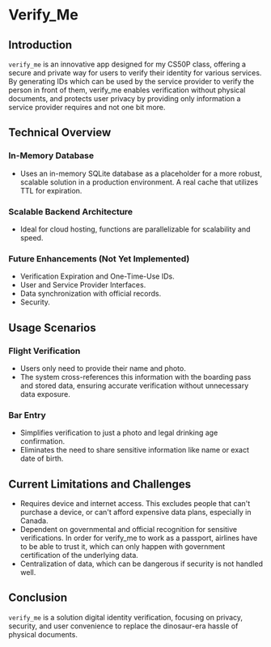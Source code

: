 # Verify_Me

## Introduction
`verify_me` is an innovative app designed for my CS50P class, offering a secure and private way for users to verify their identity for various services. By generating IDs which can be used by the service provider to verify the person in front of them, verify_me enables verification without physical documents, and protects user privacy by providing only information a service provider requires and not one bit more.

## Technical Overview

### In-Memory Database
- Uses an in-memory SQLite database as a placeholder for a more robust, scalable solution in a production environment. A real cache that utilizes TTL for expiration.

### Scalable Backend Architecture
- Ideal for cloud hosting, functions are parallelizable for scalability and speed.

### Future Enhancements (Not Yet Implemented)
- Verification Expiration and One-Time-Use IDs.
- User and Service Provider Interfaces.
- Data synchronization with official records.
- Security.

## Usage Scenarios

### Flight Verification
- Users only need to provide their name and photo.
- The system cross-references this information with the boarding pass and stored data, ensuring accurate verification without unnecessary data exposure.

### Bar Entry
- Simplifies verification to just a photo and legal drinking age confirmation.
- Eliminates the need to share sensitive information like name or exact date of birth.

## Current Limitations and Challenges
- Requires device and internet access. This excludes people that can't purchase a device, or can't afford expensive data plans, especially in Canada.
- Dependent on governmental and official recognition for sensitive verifications. In order for verify_me to work as a passport, airlines have to be able to trust it, which can only happen with government certification of the underlying data.
- Centralization of data, which can be dangerous if security is not handled well.

## Conclusion
`verify_me` is a solution digital identity verification, focusing on privacy, security, and user convenience to replace the dinosaur-era hassle of physical documents.
